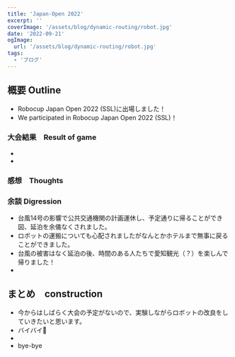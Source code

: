 ```yaml
---
title: 'Japan-Open 2022'
excerpt: ''
coverImage: '/assets/blog/dynamic-routing/robot.jpg'
date: '2022-09-21'
ogImage:
  url: '/assets/blog/dynamic-routing/robot.jpg'
tags:
  - 'ブログ'
---
```


## 概要 Outline

- Robocup Japan Open 2022 (SSL)に出場しました！
- We participated in Robocup Japan Open 2022 (SSL)！

### 大会結果　Result of game

- 
- 

### 感想　Thoughts

### 余談 Digression

- 台風14号の影響で公共交通機関の計画運休し、予定通りに帰ることができ図、延泊を余儀なくされました。
- ロボットの運搬についても心配されましたがなんとかホテルまで無事に戻ることができました。
- 台風の被害はなく延泊の後、時間のある人たちで愛知観光（？）を楽しんで帰りました！
- 

## まとめ　construction
- 今からはしばらく大会の予定がないので、実験しながらロボットの改良をしていきたいと思います。
- バイバイ👋
- 
- bye-bye
